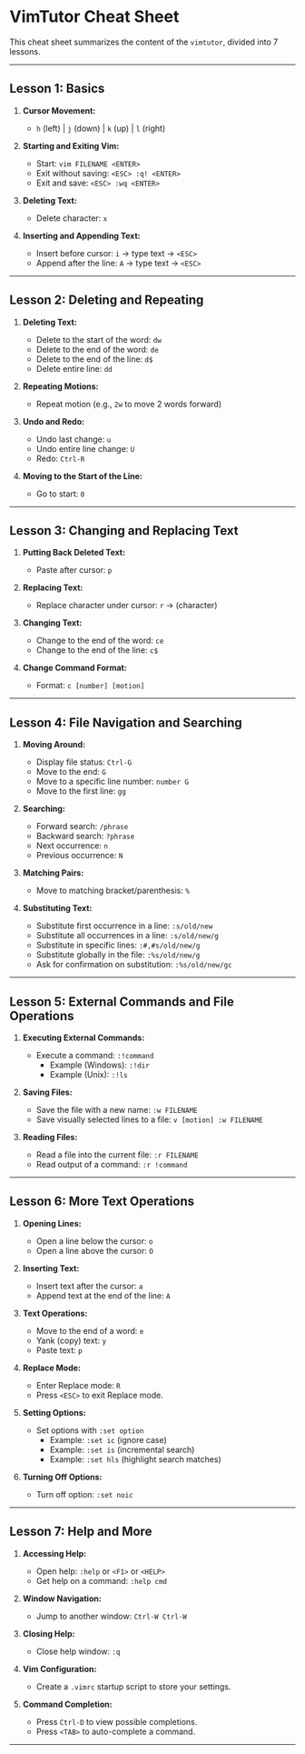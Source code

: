 # VimTutor Cheat Sheet

This cheat sheet summarizes the content of the `vimtutor`, divided into 7 lessons.

---

## Lesson 1: Basics

1. **Cursor Movement:**
   - `h` (left) | `j` (down) | `k` (up) | `l` (right)
   
2. **Starting and Exiting Vim:**
   - Start: `vim FILENAME <ENTER>`
   - Exit without saving: `<ESC> :q! <ENTER>`
   - Exit and save: `<ESC> :wq <ENTER>`
   
3. **Deleting Text:**
   - Delete character: `x`
   
4. **Inserting and Appending Text:**
   - Insert before cursor: `i` → type text → `<ESC>`
   - Append after the line: `A` → type text → `<ESC>`

---

## Lesson 2: Deleting and Repeating

1. **Deleting Text:**
   - Delete to the start of the word: `dw`
   - Delete to the end of the word: `de`
   - Delete to the end of the line: `d$`
   - Delete entire line: `dd`
   
2. **Repeating Motions:**
   - Repeat motion (e.g., `2w` to move 2 words forward)
   
3. **Undo and Redo:**
   - Undo last change: `u`
   - Undo entire line change: `U`
   - Redo: `Ctrl-R`
   
4. **Moving to the Start of the Line:**
   - Go to start: `0`

---

## Lesson 3: Changing and Replacing Text

1. **Putting Back Deleted Text:**
   - Paste after cursor: `p`
   
2. **Replacing Text:**
   - Replace character under cursor: `r` → (character)
   
3. **Changing Text:**
   - Change to the end of the word: `ce`
   - Change to the end of the line: `c$`

4. **Change Command Format:**
   - Format: `c [number] [motion]`

---

## Lesson 4: File Navigation and Searching

1. **Moving Around:**
   - Display file status: `Ctrl-G`
   - Move to the end: `G`
   - Move to a specific line number: `number G`
   - Move to the first line: `gg`
   
2. **Searching:**
   - Forward search: `/phrase`
   - Backward search: `?phrase`
   - Next occurrence: `n`
   - Previous occurrence: `N`
   
3. **Matching Pairs:**
   - Move to matching bracket/parenthesis: `%`

4. **Substituting Text:**
   - Substitute first occurrence in a line: `:s/old/new`
   - Substitute all occurrences in a line: `:s/old/new/g`
   - Substitute in specific lines: `:#,#s/old/new/g`
   - Substitute globally in the file: `:%s/old/new/g`
   - Ask for confirmation on substitution: `:%s/old/new/gc`

---

## Lesson 5: External Commands and File Operations

1. **Executing External Commands:**
   - Execute a command: `:!command`
     - Example (Windows): `:!dir`
     - Example (Unix): `:!ls`
   
2. **Saving Files:**
   - Save the file with a new name: `:w FILENAME`
   - Save visually selected lines to a file: `v [motion] :w FILENAME`
   
3. **Reading Files:**
   - Read a file into the current file: `:r FILENAME`
   - Read output of a command: `:r !command`

---

## Lesson 6: More Text Operations

1. **Opening Lines:**
   - Open a line below the cursor: `o`
   - Open a line above the cursor: `O`
   
2. **Inserting Text:**
   - Insert text after the cursor: `a`
   - Append text at the end of the line: `A`
   
3. **Text Operations:**
   - Move to the end of a word: `e`
   - Yank (copy) text: `y`
   - Paste text: `p`
   
4. **Replace Mode:**
   - Enter Replace mode: `R`
   - Press `<ESC>` to exit Replace mode.

5. **Setting Options:**
   - Set options with `:set option`
     - Example: `:set ic` (ignore case)
     - Example: `:set is` (incremental search)
     - Example: `:set hls` (highlight search matches)
   
6. **Turning Off Options:**
   - Turn off option: `:set noic`

---

## Lesson 7: Help and More

1. **Accessing Help:**
   - Open help: `:help` or `<F1>` or `<HELP>`
   - Get help on a command: `:help cmd`
   
2. **Window Navigation:**
   - Jump to another window: `Ctrl-W Ctrl-W`
   
3. **Closing Help:**
   - Close help window: `:q`
   
4. **Vim Configuration:**
   - Create a `.vimrc` startup script to store your settings.
   
5. **Command Completion:**
   - Press `Ctrl-D` to view possible completions.
   - Press `<TAB>` to auto-complete a command.

---

